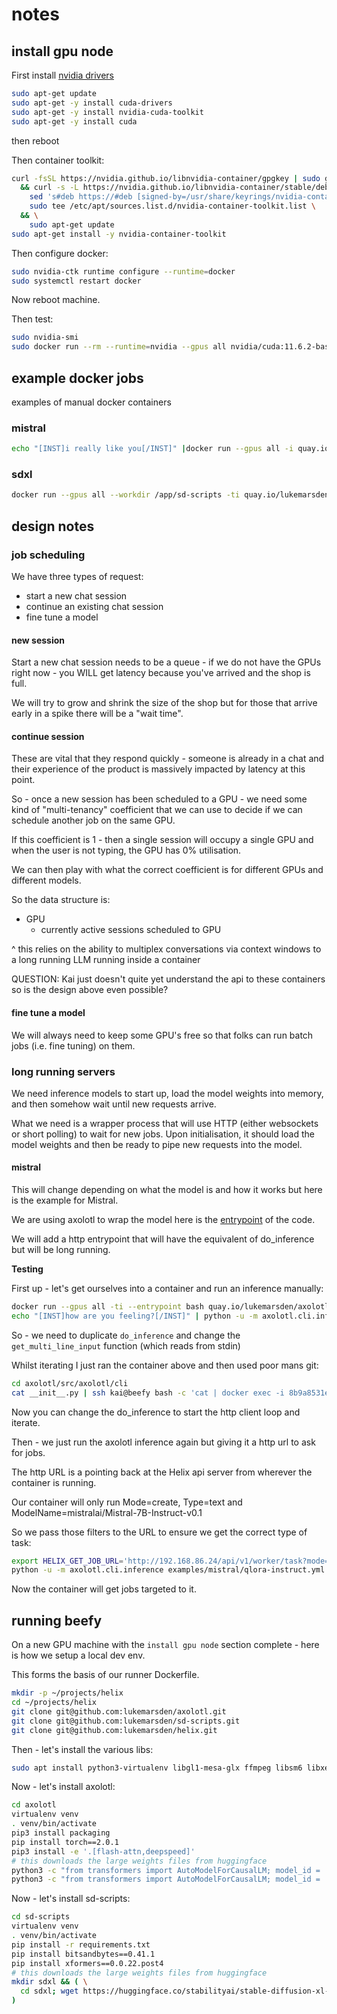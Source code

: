 # notes

## install gpu node

First install [nvidia drivers](https://docs.nvidia.com/datacenter/tesla/tesla-installation-notes/index.html)

```bash
sudo apt-get update
sudo apt-get -y install cuda-drivers
sudo apt-get -y install nvidia-cuda-toolkit
sudo apt-get -y install cuda
```
then reboot

Then container toolkit:

```bash
curl -fsSL https://nvidia.github.io/libnvidia-container/gpgkey | sudo gpg --dearmor -o /usr/share/keyrings/nvidia-container-toolkit-keyring.gpg \
  && curl -s -L https://nvidia.github.io/libnvidia-container/stable/deb/nvidia-container-toolkit.list | \
    sed 's#deb https://#deb [signed-by=/usr/share/keyrings/nvidia-container-toolkit-keyring.gpg] https://#g' | \
    sudo tee /etc/apt/sources.list.d/nvidia-container-toolkit.list \
  && \
    sudo apt-get update
sudo apt-get install -y nvidia-container-toolkit
```

Then configure docker:

```bash
sudo nvidia-ctk runtime configure --runtime=docker
sudo systemctl restart docker
```

Now reboot machine.

Then test:

```bash
sudo nvidia-smi
sudo docker run --rm --runtime=nvidia --gpus all nvidia/cuda:11.6.2-base-ubuntu20.04 nvidia-smi
```

## example docker jobs

examples of manual docker containers

### mistral

```bash
echo "[INST]i really like you[/INST]" |docker run --gpus all -i quay.io/lukemarsden/axolotl:v0.0.1 python -u -m axolotl.cli.inference examples/mistral/qlora-instruct.yml
```

### sdxl

```bash
docker run --gpus all --workdir /app/sd-scripts -ti quay.io/lukemarsden/sd-scripts:v0.0.1 accelerate launch --num_cpu_threads_per_process 1 sdxl_minimal_inference.py --ckpt_path=sdxl/sd_xl_base_1.0.safetensors --prompt="a beautiful sunset on a distant planet with two suns and green fields, 8k, cinematic, photorealistic"
```

## design notes

### job scheduling

We have three types of request:

 * start a new chat session
 * continue an existing chat session
 * fine tune a model

#### new session

Start a new chat session needs to be a queue - if we do not have the GPUs right now - you WILL get latency because you've arrived and the shop is full.

We will try to grow and shrink the size of the shop but for those that arrive early in a spike there will be a "wait time".

#### continue session

These are vital that they respond quickly - someone is already in a chat and their experience of the product is massively impacted by latency at this point.

So - once a new session has been scheduled to a GPU - we need some kind of "multi-tenancy" coefficient that we can use to decide if we can schedule another job on the same GPU.

If this coefficient is 1 - then a single session will occupy a single GPU and when the user is not typing, the GPU has 0% utilisation.

We can then play with what the correct coefficient is for different GPUs and different models.

So the data structure is:

 * GPU
    * currently active sessions scheduled to GPU

^ this relies on the ability to multiplex conversations via context windows to a long running LLM running inside a container

QUESTION: Kai just doesn't quite yet understand the api to these containers so is the design above even possible?

#### fine tune a model

We will always need to keep some GPU's free so that folks can run batch jobs (i.e. fine tuning) on them.


### long running servers

We need inference models to start up, load the model weights into memory, and then somehow wait until new requests arrive.

What we need is a wrapper process that will use HTTP (either websockets or short polling) to wait for new jobs.  Upon initialisation, it should load the model weights and then be ready to pipe new requests into the model.

#### mistral

This will change depending on what the model is and how it works but here is the example for Mistral.

We are using axolotl to wrap the model here is the [entrypoint](https://github.com/lukemarsden/axolotl/blob/main/src/axolotl/cli/inference.py) of the code.

We will add a http entrypoint that will have the equivalent of do_inference but will be long running.

**Testing**

First up - let's get ourselves into a container and run an inference manually:

```bash
docker run --gpus all -ti --entrypoint bash quay.io/lukemarsden/axolotl:v0.0.1
echo "[INST]how are you feeling?[/INST]" | python -u -m axolotl.cli.inference examples/mistral/qlora-instruct.yml
```

So - we need to duplicate `do_inference` and change the `get_multi_line_input` function (which reads from stdin)

Whilst iterating I just ran the container above and then used poor mans git:

```bash
cd axolotl/src/axolotl/cli
cat __init__.py | ssh kai@beefy bash -c 'cat | docker exec -i 8b9a8531e242 bash -c "cat > src/axolotl/cli/__init__.py"'
```

Now you can change the do_inference to start the http client loop and iterate.

Then - we just run the axolotl inference again but giving it a http url to ask for jobs.

The http URL is a pointing back at the Helix api server from wherever the container is running.

Our container will only run Mode=create, Type=text and ModelName=mistralai/Mistral-7B-Instruct-v0.1

So we pass those filters to the URL to ensure we get the correct type of task:

```bash
export HELIX_GET_JOB_URL='http://192.168.86.24/api/v1/worker/task?mode=Create&type=Text&model_name=mistralai/Mistral-7B-Instruct-v0.1'
python -u -m axolotl.cli.inference examples/mistral/qlora-instruct.yml
```

Now the container will get jobs targeted to it.

## running beefy

On a new GPU machine with the `install gpu node` section complete - here is how we setup a local dev env.

This forms the basis of our runner Dockerfile.

```bash
mkdir -p ~/projects/helix
cd ~/projects/helix
git clone git@github.com:lukemarsden/axolotl.git
git clone git@github.com:lukemarsden/sd-scripts.git
git clone git@github.com:lukemarsden/helix.git
```

Then - let's install the various libs:

```bash
sudo apt install python3-virtualenv libgl1-mesa-glx ffmpeg libsm6 libxext6
```

Now - let's install axolotl:

```bash
cd axolotl
virtualenv venv
. venv/bin/activate
pip3 install packaging
pip install torch==2.0.1
pip3 install -e '.[flash-attn,deepspeed]'
# this downloads the large weights files from huggingface
python3 -c "from transformers import AutoModelForCausalLM; model_id = 'mistralai/Mistral-7B-v0.1'; AutoModelForCausalLM.from_pretrained(model_id)"
python3 -c "from transformers import AutoModelForCausalLM; model_id = 'mistralai/Mistral-7B-Instruct-v0.1'; AutoModelForCausalLM.from_pretrained(model_id)"
```

Now - let's install sd-scripts:

```bash
cd sd-scripts
virtualenv venv
. venv/bin/activate
pip install -r requirements.txt
pip install bitsandbytes==0.41.1
pip install xformers==0.0.22.post4
# this downloads the large weights files from huggingface
mkdir sdxl && ( \
  cd sdxl; wget https://huggingface.co/stabilityai/stable-diffusion-xl-base-1.0/resolve/main/sd_xl_base_1.0.safetensors \
)
```